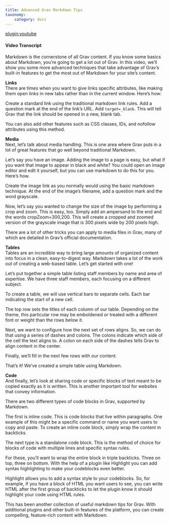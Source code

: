 ```yaml
---
title: Advanced Grav Markdown Tips
taxonomy:
    category: docs
---
```


[plugin:youtube](https://www.youtube.com/watch?v=iKfvtu3AvpY)

#### Video Transcript

Markdown is the cornerstone of all Grav content. If you know some basics about Markdown, you’re going to get a lot out of Grav. In this video, we’ll show you some more advanced techniques that take advantage of Grav’s built-in features to get the most out of Markdown for your site’s content.

**Links**  
There are times when you want to give links specific attributes, like making them open links in new tabs rather than in the current window. Here’s how:

Create a standard link using the traditional markdown link rules.
Add a question mark at the end of the link’s URL.
Add `target=_blank`. This will tell Grav that the link should be opened in a new, blank tab.

You can also add other features such as CSS classes, IDs, and nofollow attributes using this method.

**Media**  
Next, let’s talk about media handling. This is one area where Grav puts in a lot of great features that go well beyond traditional Markdown.

Let’s say you have an image. Adding the image to a page is easy, but what if you want that image to appear in black and white? You could open an image editor and edit it yourself, but you can use markdown to do this for you. Here’s how.

Create the image link as you normally would using the basic markdown technique. At the end of the image’s filename, add a question mark and the word grayscale.

Now, let’s say you wanted to change the size of the image by performing a crop and zoom. This is easy, too. Simply add an ampersand to the end and the words cropZoom=300,200. This will create a cropped and zoomed version of the grayscale image that is 300 pixels wide by 200 pixels high.

There are a lot of other tricks you can apply to media files in Grav, many of which are detailed in Grav’s official documentation.

**Tables**  
Tables are an incredible way to bring large amounts of organized content into focus in a clean, easy-to-digest way. Markdown takes a lot of the work out of creating a web-based table. Let’s get started with one!

Let’s put together a simple table listing staff members by name and area of expertise. We have three staff members, each focusing on a different subject.

To create a table, we will use vertical bars to separate cells. Each bar indicating the start of a new cell.

The top row sets the titles of each column of our table. Depending on the theme, this particular row may be emboldened or treated with a different font or weight than the rows below it.

Next, we want to configure how the next set of rows aligns. So, we can do that using a series of dashes and colons. The colons indicate which side of the cell the text aligns to. A colon on each side of the dashes tells Grav to align content in the center.

Finally, we’ll fill in the next few rows with our content.

That’s it! We’ve created a simple table using Markdown.

**Code**  
And finally, let’s look at sharing code or specific blocks of text meant to be copied exactly as it is written. This is another important tool for websites that convey information.

There are two different types of code blocks in Grav, supported by Markdown.

The first is inline code. This is code blocks that live within paragraphs. One example of this might be a specific command or name you want users to copy and paste. To create an inline code block, simply wrap the content in backticks.

The next type is a standalone code block. This is the method of choice for blocks of code with multiple lines and specific syntax rules.

For these, you’ll want to wrap the entire block in triple backticks. Three on top, three on bottom. With the help of a plugin like Highlight you can add syntax highlighting to make your codeblocks even better.

Highlight allows you to add a syntax style to your codeblocks. So, for example, if you have a block of HTML you want users to see, you can write HTML after the first group of backticks to let the plugin know it should highlight your code using HTML rules.

This has been another collection of useful markdown tips for Grav. With additional plugins and other built-in features of the platform, you can create compelling, feature-rich content with Markdown.
